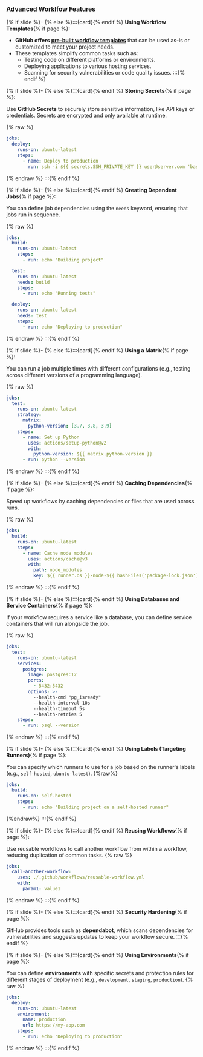 ### Advanced Worklfow Features

{% if slide %}- {% else %}:::{card}{% endif %} **Using Workflow Templates**{% if page %}:

- **GitHub offers [pre-built workflow templates](https://docs.github.com/en/actions/writing-workflows/using-workflow-templates)** that can be used as-is or customized to meet your project needs.
- These templates simplify common tasks such as:
  - Testing code on different platforms or environments.
  - Deploying applications to various hosting services.
  - Scanning for security vulnerabilities or code quality issues.
:::{% endif %}

{% if slide %}- {% else %}:::{card}{% endif %} **Storing Secrets**{% if page %}:

Use **GitHub Secrets** to securely store sensitive information, like API keys or credentials. Secrets are encrypted and only available at runtime.

{% raw %}
  ```yaml
  jobs:
    deploy:
      runs-on: ubuntu-latest
      steps:
        - name: Deploy to production
          run: ssh -i ${{ secrets.SSH_PRIVATE_KEY }} user@server.com 'bash deploy.sh'
  ```
{% endraw %}
:::{% endif %}

{% if slide %}- {% else %}:::{card}{% endif %} **Creating Dependent Jobs**{% if page %}:

You can define job dependencies using the `needs` keyword, ensuring that jobs run in sequence.

{% raw %}
  ```yaml
  jobs:
    build:
      runs-on: ubuntu-latest
      steps:
        - run: echo "Building project"

    test:
      runs-on: ubuntu-latest
      needs: build
      steps:
        - run: echo "Running tests"

    deploy:
      runs-on: ubuntu-latest
      needs: test
      steps:
        - run: echo "Deploying to production"
  ```
{% endraw %}
:::{% endif %}

{% if slide %}- {% else %}:::{card}{% endif %} **Using a Matrix**{% if page %}:

You can run a job multiple times with different configurations (e.g., testing across different versions of a programming language).

{% raw %}
  ```yaml
  jobs:
    test:
      runs-on: ubuntu-latest
      strategy:
        matrix:
          python-version: [3.7, 3.8, 3.9]
      steps:
        - name: Set up Python
          uses: actions/setup-python@v2
          with:
            python-version: ${{ matrix.python-version }}
        - run: python --version
  ```
{% endraw %}
:::{% endif %}

{% if slide %}- {% else %}:::{card}{% endif %} **Caching Dependencies**{% if page %}:

Speed up workflows by caching dependencies or files that are used across runs.

{% raw %}
  ```yaml
  jobs:
    build:
      runs-on: ubuntu-latest
      steps:
        - name: Cache node modules
          uses: actions/cache@v3
          with:
            path: node_modules
            key: ${{ runner.os }}-node-${{ hashFiles('package-lock.json') }}
  ```
{% endraw %}
:::{% endif %}

{% if slide %}- {% else %}:::{card}{% endif %} **Using Databases and Service Containers**{% if page %}:

If your workflow requires a service like a database, you can define service containers that will run alongside the job.

{% raw %}
  ```yaml
  jobs:
    test:
      runs-on: ubuntu-latest
      services:
        postgres:
          image: postgres:12
          ports:
            - 5432:5432
          options: >-
            --health-cmd "pg_isready"
            --health-interval 10s
            --health-timeout 5s
            --health-retries 5
      steps:
        - run: psql --version
  ```
{% endraw %}
:::{% endif %}

{% if slide %}- {% else %}:::{card}{% endif %} **Using Labels (Targeting Runners)**{% if page %}:

You can specify which runners to use for a job based on the runner's labels (e.g., `self-hosted`, `ubuntu-latest`).
{%raw%}
  ```yaml
  jobs:
    build:
      runs-on: self-hosted
      steps:
        - run: echo "Building project on a self-hosted runner"
  ```
{%endraw%}
:::{% endif %}

{% if slide %}- {% else %}:::{card}{% endif %} **Reusing Workflows**{% if page %}:

Use reusable workflows to call another workflow from within a workflow, reducing duplication of common tasks.
{% raw %}
  ```yaml
  jobs:
    call-another-workflow:
      uses: ./.github/workflows/reusable-workflow.yml
      with:
        param1: value1
  ```
{% endraw %}
:::{% endif %}

{% if slide %}- {% else %}:::{card}{% endif %} **Security Hardening**{% if page %}:

GitHub provides tools such as **dependabot**, which scans dependencies for vulnerabilities and suggests updates to keep your workflow secure.
:::{% endif %}

{% if slide %}- {% else %}:::{card}{% endif %} **Using Environments**{% if page %}:

You can define **environments** with specific secrets and protection rules for different stages of deployment (e.g., `development`, `staging`, `production`).
{% raw %}
  ```yaml
  jobs:
    deploy:
      runs-on: ubuntu-latest
      environment:
        name: production
        url: https://my-app.com
      steps:
        - run: echo "Deploying to production"
  ```
{% endraw %}
:::{% endif %}
